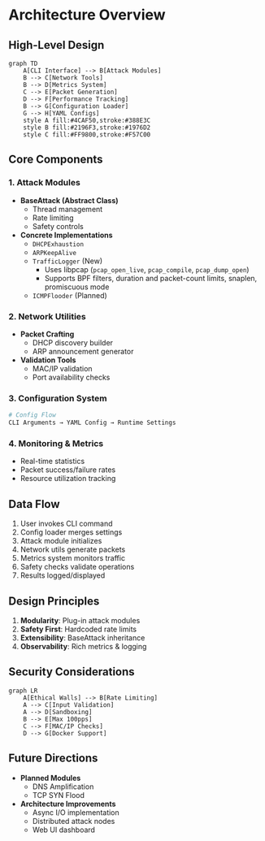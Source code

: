 # Architecture Overview

## High-Level Design
```mermaid
graph TD
    A[CLI Interface] --> B[Attack Modules]
    B --> C[Network Tools]
    B --> D[Metrics System]
    C --> E[Packet Generation]
    D --> F[Performance Tracking]
    B --> G[Configuration Loader]
    G --> H[YAML Configs]
    style A fill:#4CAF50,stroke:#388E3C
    style B fill:#2196F3,stroke:#1976D2
    style C fill:#FF9800,stroke:#F57C00
```

## Core Components

### 1. Attack Modules
- **BaseAttack (Abstract Class)**
  - Thread management
  - Rate limiting
  - Safety controls
- **Concrete Implementations**
  - `DHCPExhaustion`
  - `ARPKeepAlive`
  - `TrafficLogger` (New)
    - Uses libpcap (`pcap_open_live`, `pcap_compile`, `pcap_dump_open`)
    - Supports BPF filters, duration and packet-count limits, snaplen, promiscuous mode
  - `ICMPFlooder` (Planned)

### 2. Network Utilities
- **Packet Crafting**
  - DHCP discovery builder
  - ARP announcement generator
- **Validation Tools**
  - MAC/IP validation
  - Port availability checks

### 3. Configuration System
```python
# Config Flow
CLI Arguments → YAML Config → Runtime Settings
```

### 4. Monitoring & Metrics
- Real-time statistics
- Packet success/failure rates
- Resource utilization tracking

## Data Flow
1. User invokes CLI command
2. Config loader merges settings
3. Attack module initializes
4. Network utils generate packets
5. Metrics system monitors traffic
6. Safety checks validate operations
7. Results logged/displayed

## Design Principles
1. **Modularity**: Plug-in attack modules
2. **Safety First**: Hardcoded rate limits
3. **Extensibility**: BaseAttack inheritance
4. **Observability**: Rich metrics & logging

## Security Considerations
```mermaid
graph LR
    A[Ethical Walls] --> B[Rate Limiting]
    A --> C[Input Validation]
    A --> D[Sandboxing]
    B --> E[Max 100pps]
    C --> F[MAC/IP Checks]
    D --> G[Docker Support]
```

## Future Directions
- **Planned Modules**
  - DNS Amplification
  - TCP SYN Flood
- **Architecture Improvements**
  - Async I/O implementation
  - Distributed attack nodes
  - Web UI dashboard
